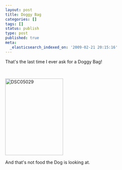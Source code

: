 ```yaml
---
layout: post
title: Doggy Bag
categories: []
tags: []
status: publish
type: post
published: true
meta:
  _elasticsearch_indexed_on: '2009-02-21 20:15:16'
---
```

<p>That's the last time I ever ask for a Doggy Bag! </p>  <p>&#160;</p>  <p><a href="http://hadihariri.com/blogengine/image.axd?picture=WindowsLiveWriter/DoggyBag_11CAB/DSC05029_1.jpg"><img style="border-width:0;" height="244" alt="DSC05029" src="http://hadihariri.com/blogengine/image.axd?picture=WindowsLiveWriter/DoggyBag_11CAB/DSC05029_thumb_1.jpg" width="184" border="0" /></a> </p>  <p>And that's not food the Dog is looking at. </p>
